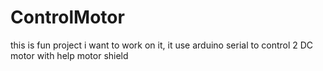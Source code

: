 # ControlMotor
this is fun project i want to work on it, it use arduino serial to control 2 DC motor with help motor shield 
